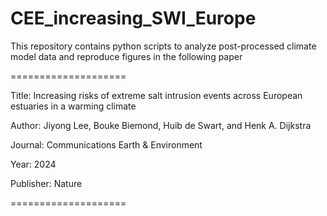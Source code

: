 # CEE_increasing_SWI_Europe

This repository contains python scripts to analyze post-processed climate model data and reproduce figures in the following paper

====================

Title: Increasing risks of extreme salt intrusion events across European estuaries in a warming climate 

Author: Jiyong Lee, Bouke Biemond, Huib de Swart, and Henk A. Dijkstra 

Journal: Communications Earth & Environment 

Year: 2024 

Publisher: Nature

====================
